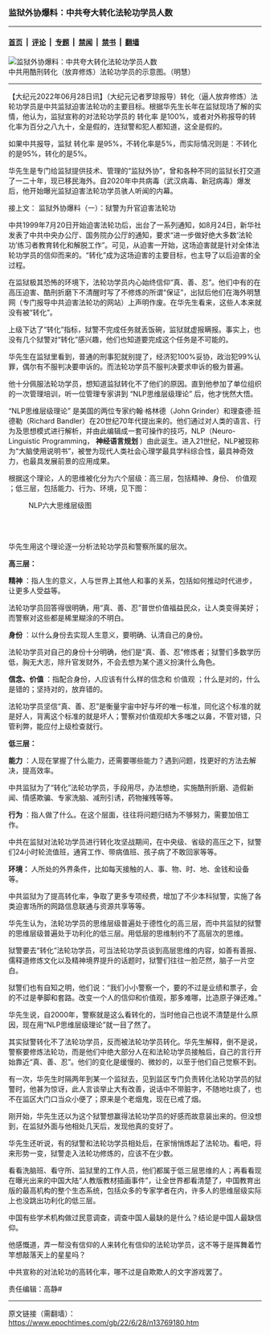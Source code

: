 ### 监狱外协爆料：中共夸大转化法轮功学员人数

---

#### [首页](../../../..?n13769180) &nbsp;|&nbsp; [评论](../../../../../epoch-comment?n13769180) &nbsp;|&nbsp; [专题](../../../../../epoch-special?n13769180) &nbsp;|&nbsp; [禁闻](../../../../../epoch-news?n13769180) &nbsp;|&nbsp; [禁书](../../../../../books?n13769180) &nbsp;|&nbsp; [翻墙](https://github.com/gfw-breaker/nogfw/blob/master/README.md?n13769180)


<div><img alt="监狱外协爆料：中共夸大转化法轮功学员人数" class="attachment-djy_600_400 size-djy_600_400 wp-post-image" src="https://i.epochtimes.com/assets/uploads/2022/06/id13769485-A4-125.jpeg"/>
<div class="caption">
 中共用酷刑转化（放弃修炼）法轮功学员的示意图。（明慧）
</div></div><hr/><div class="post_content" id="artbody" itemprop="articleBody">
 <!-- article content begin -->
 <p>
  【大纪元2022年06月28日讯】（大纪元记者罗琼报导）转化（逼人放弃修炼）法轮功学员是中共监狱迫害法轮功的主要目标。根据华先生长年在监狱现场了解的实情，他认为，监狱宣称的对法轮功学员的
  <ok href="https://www.epochtimes.com/gb/tag/%E8%BD%AC%E5%8C%96%E7%8E%87.html">
   转化率
  </ok>
  是100%，或者对外称报导的转化率为百分之八九十，全是假的，连狱警和犯人都知道，这全是假的。
 </p>
 <p>
  如果中共报导，监狱
  <ok href="https://www.epochtimes.com/gb/tag/%E8%BD%AC%E5%8C%96%E7%8E%87.html">
   转化率
  </ok>
  是95%，不转化率是5%，而实际情况则是：不转化的是95%，转化的是5%。
 </p>
 <p>
  华先生是专门给监狱提供技术、管理的“监狱外协”，曾和各种不同的监狱长打交道了一二十年，现已移民海外。自2020年中共病毒（武汉病毒、新冠病毒）爆发后，他开始曝光监狱迫害法轮功学员骇人听闻的内幕。
 </p>
 <p>
  接上文：
  <ok href="https://www.epochtimes.com/gb/22/6/27/n13768538.htm">
   监狱外协爆料（一）：狱警为升官迫害法轮功
  </ok>
 </p>
 <p>
  中共1999年7月20日开始迫害法轮功后，出台了一系列通知，如8月24日，新华社发表了中共中央办公厅、国务院办公厅的通知，要求“进一步做好绝大多数‘法轮功’练习者教育转化和解脱工作”。可见，从迫害一开始，这场迫害就是针对全体法轮功学员的信仰而来的。“转化”成为这场迫害的主要目标，也主导了以后迫害的全过程。
 </p>
 <p>
  在监狱极其恐怖的环境下，法轮功学员内心始终信仰“真、善、忍”。他们中有的在高压迫害、酷刑折磨下不清醒时写了不修炼的所谓“保证”，出狱后他们在海外明慧网（专门报导中共迫害法轮功的网站）上声明作废。在华先生看来，这些人本来就没有被“转化”。
 </p>
 <p>
  上级下达了“转化”指标，狱警不完成任务就丢饭碗，监狱就虚报瞒报。事实上，也没有几个狱警对“转化”感兴趣，他们也知道要完成这个任务是不可能的。
 </p>
 <p>
  华先生在监狱里看到，普通的刑事犯就别提了，经济犯100%妥协，政治犯99%认罪，偶尔有不服判决要申诉的。而法轮功学员不服判决要求申诉的极为普遍。
 </p>
 <p>
  他十分佩服法轮功学员，想知道监狱转化不了他们的原因。直到他参加了单位组织的一次管理培训，听一位管理专家讲到
  <ok href="https://www.epochtimes.com/gb/tag/%E2%80%9Cnlp%E6%80%9D%E7%BB%B4%E5%B1%82%E7%BA%A7%E7%90%86%E8%AE%BA%E2%80%9D.html">
   “NLP思维层级理论”
  </ok>
  后，他才恍然大悟。
 </p>
 <p>
  <ok href="https://www.epochtimes.com/gb/tag/%E2%80%9Cnlp%E6%80%9D%E7%BB%B4%E5%B1%82%E7%BA%A7%E7%90%86%E8%AE%BA%E2%80%9D.html">
   “NLP思维层级理论”
  </ok>
  是美国的两位专家约翰·格林德（John Grinder）和理查德·班德勒（Richard Bandler）在20世纪70年代提出来的。他们通过对人类的语言、行为及思想模式进行解析，并由此编辑成一套可操作的技巧，NLP（Neuro-Linguistic Programming，
  <b>
   神经语言规划
  </b>
  ）由此诞生。进入21世纪，NLP被现称为“大脑使用说明书”，被誉为现代人类社会心理学最具学科综合性，最具神奇效力，也最具发展前景的应用成果。
 </p>
 <p>
  根据这个理论，人的思维被化分为六个层级：高三层，包括精神、身份、
  <ok href="https://www.epochtimes.com/gb/tag/%E4%BB%B7%E5%80%BC%E8%A7%82.html">
   价值观
  </ok>
  ；低三层，包括能力、行为、环境，见下图：
 </p>
 <figure aria-describedby="caption-attachment-13769386" class="wp-caption aligncenter" id="attachment_13769386" style="width: 499px">
  <ok href="https://i.epochtimes.com/assets/uploads/2022/06/id13769386-1687025234c25a025c44269f5fc8bc84.jpg" target="_blank">
   <img alt="" class="size-full wp-image-13769386" src="https://i.epochtimes.com/assets/uploads/2022/06/id13769386-1687025234c25a025c44269f5fc8bc84.jpg"/>
  </ok>
  <br/><figcaption class="wp-caption-text" id="caption-attachment-13769386">
   NLP六大思维层级图
  </figcaption><br/>
 </figure><br/>
 <p>
  华先生用这个理论逐一分析法轮功学员和警察所属的层次。
 </p>
 <p>
  <strong>
   高三层：
  </strong>
 </p>
 <p>
  <strong>
   精神
  </strong>
  ：指人生的意义，人与世界上其他人和事的关系，包括如何推动时代进步，让更多人受益等。
 </p>
 <p>
  法轮功学员回答得很明确，用“真、善、忍”普世价值福益民众，让人类变得美好；而警察对这些都是稀里糊涂的不明白。
 </p>
 <p>
  <strong>
   身份
  </strong>
  ：以什么身份去实现人生意义，要明确、认清自己的身份。
 </p>
 <p>
  法轮功学员对自己的身份十分明确，他们是“真、善、忍”修炼者；狱警们多数学历低，胸无大志，除升官发财外，不会去想为某个道义扮演什么角色。
 </p>
 <p>
  <strong>
   信念、价值
  </strong>
  ：指配合身份，人应该有什么样的信念和
  <ok href="https://www.epochtimes.com/gb/tag/%E4%BB%B7%E5%80%BC%E8%A7%82.html">
   价值观
  </ok>
  ；什么是对的，什么是错的；坚持对的，放弃错的。
 </p>
 <p>
  法轮功学员坚信“真、善、忍”是衡量宇宙中好与坏的唯一标准，同化这个标准的就是好人，背离这个标准的就是坏人；警察对价值观却大多嗤之以鼻，不管对错，只管利弊，能应付上级检查就行。
 </p>
 <p>
  <strong>
   低三层：
  </strong>
 </p>
 <p>
  <strong>
   能力
  </strong>
  ：人现在掌握了什么能力，还需要哪些能力？遇到问题，找更好的方法去解决，提高效率。
 </p>
 <p>
  中共监狱为了“转化”法轮功学员，手段用尽，办法想绝，实施酷刑折磨、造假新闻、情感欺骗、专家洗脑、减刑引诱，药物摧残等等。
 </p>
 <p>
  <strong>
   行为
  </strong>
  ：指人做了什么。在这个层面，往往将问题归结为不够努力，需要加倍工作。
 </p>
 <p>
  中共在监狱对法轮功学员进行转化攻坚战期间，在中央级、省级的高压之下，狱警们24小时轮流值班，通宵工作、带病值班、孩子病了不敢回家等等。
 </p>
 <p>
  <strong>
   环境：
  </strong>
  人所处的外界条件，比如每天接触的人、事、物、时、地、金钱和设备等。
 </p>
 <p>
  中共监狱为了提高转化率，争取了更多专项经费，增加了不少本科狱警，实施了各类迫害场所的网路信息联通与资源共享等等。
 </p>
 <p>
  华先生认为，法轮功学员的思维层级普遍处于德性化的高三层，而中共监狱的狱警的思维层级普遍处于功利化的低三层。用低层的思维制约不了高层次的思维。
 </p>
 <p>
  狱警要去“转化”法轮功学员，可当法轮功学员谈到高层思维的内容，如善有善报、儒释道修炼文化以及精神境界提升的话题时，狱警们往往一脸茫然，脑子一片空白。
 </p>
 <p>
  狱警们也有自知之明，他们说：“我们小小警察一个，要的不过是业绩和票子，会的不过是拳脚和套路。改变一个人的信仰和价值观，那多难哪，比造原子弹还难。”
 </p>
 <p>
  华先生说，自2000年，警察就是这么看转化的，当时他自己也说不清楚是什么原因，现在用“NLP思维层级理论”就一目了然了。
 </p>
 <p>
  其实狱警转化不了法轮功学员，反而被法轮功学员转化。华先生解释，倒不是说，警察要修炼法轮功，而是他们中绝大部分人在和法轮功学员接触后，自己的言行开始靠近“真、善、忍”。他们的变化是缓慢的、微妙的，以至于他们自己觉察不到。
 </p>
 <p>
  有一次，华先生时隔两年到某一个监狱去，见到监区专门负责转化法轮功学员的狱警时，他甚为惊讶，此人言谈举止大有改善，说话中不带脏字，不随地吐痰了，也不在监区大门口当众小便了；原来是个老烟鬼，现在已戒了烟。
 </p>
 <p>
  刚开始，华先生还以为这个狱警想赢得法轮功学员的好感而故意装出来的。但没想到，在监狱外面与他相处几天后，发现他真的变好了。
 </p>
 <p>
  华先生还听说，有的狱警和法轮功学员相处后，在家悄悄炼起了法轮功。看吧，将来形势一变，狱警走入法轮功修炼的，应该不在少数。
 </p>
 <p>
  看看洗脑班、看守所、监狱里的工作人员，他们都属于低三层思维的人；再看看现在曝光出来的中国大陆“人教版教材插画事件”，让全世界都看清楚了，中国教育出版的最高机构的整个生态系统，包括众多的专家学者在内，许多人的思维层级实际上也没跳出功利化的低三层。
 </p>
 <p>
  中国有些学术机构做过民意调查，调查中国人最缺的是什么？结论是中国人最缺信仰。
 </p>
 <p>
  他感慨道，弄一帮没有信仰的人来转化有信仰的法轮功学员，这不等于是挥舞着竹竿想敲落天上的星星吗？
 </p>
 <p>
  中共宣称的对法轮功的高转化率，哪不过是自欺欺人的文字游戏罢了。
 </p>
 <p>
  责任编辑：高静#
 </p>
 <!-- article content end -->
 <div id="below_article_ad">
 </div>
</div>


---

原文链接（需翻墙）：https://www.epochtimes.com/gb/22/6/28/n13769180.htm